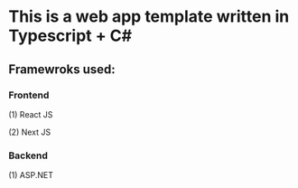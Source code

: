 # This is a web app template written in Typescript + C#

## Framewroks used:

### Frontend
(1) React JS

(2) Next JS

### Backend
(1) ASP.NET
